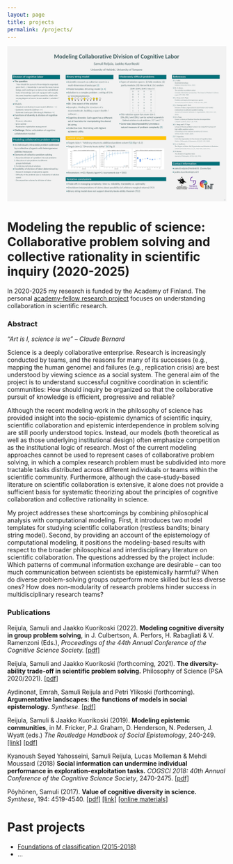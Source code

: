```yaml
---
layout: page
title: projects
permalink: /projects/
---
```


<img class="pos-center" src="/assets/epsa_presis_2019.png"  alt="EPSA poster" title="EPSA poster"/>

# Modeling the republic of science: Collaborative problem solving and collective rationality in scientific inquiry (2020-2025)


In 2020-2025 my research is funded by the Academy of Finland. The personal <a href="https://www.aka.fi/en/about-us/whats-new/press-releases/20202/academy-of-finland-funds-21-new-academy-research-fellows-in-social-sciences-and-humanities2/" target="_blank">academy-fellow research project</a> focuses on understanding collaboration in scientific research.

### Abstract

*“Art is I, science is we” – Claude Bernard*

Science is a deeply collaborative enterprise. Research is increasingly conducted by teams, and the reasons for many of its successes (e.g., mapping the human genome) and failures (e.g., replication crisis) are best understood by viewing science as a social system. The general aim of the project is to understand successful cognitive coordination in scientific communities: How should inquiry be organized so that the collaborative pursuit of knowledge is efficient, progressive and reliable?

Although the recent modeling work in the philosophy of science has provided insight into the socio-epistemic dynamics of scientific inquiry, scientific collaboration and epistemic interdependence in problem solving are still poorly understood topics. Instead, our models (both theoretical as well as those underlying institutional design) often emphasize competition as the institutional logic of research. Most of the current modeling approaches cannot be used to represent cases of collaborative problem solving, in which a complex research problem must be subdivided into more tractable tasks distributed across different individuals or teams within the scientific community. Furthermore, although the case-study-based literature on scientific collaboration is extensive, it alone does not provide a sufficient basis for systematic theorizing about the principles of cognitive collaboration and collective rationality in science.

My project addresses these shortcomings by combining philosophical analysis with computational modeling. First, it introduces two model templates for studying scientific collaboration (restless bandits; binary string model). Second, by providing an account of the epistemology of computational modeling, it positions the modeling-based results with respect to the broader philosophical and interdisciplinary literature on scientific collaboration. The questions addressed by the project include: Which patterns of communal information exchange are desirable – can too much communication between scientists be epistemically harmful? When do diverse problem-solving groups outperform more skilled but less diverse ones? How does non-modularity of research problems hinder success in multidisciplinary research teams?

### Publications

Reijula, Samuli and Jaakko Kuorikoski (2022). **Modeling cognitive diversity in group problem solving**, in J. Culbertson, A. Perfors, H. Rabagliati & V. Ramenzoni (Eds.), *Proceedings of the 44th Annual Conference of the Cognitive Science Society.*
<a href="https://escholarship.org/content/qt84g365px/qt84g365px.pdf" target="_blank">[pdf]</a>

Reijula, Samuli and Jaakko Kuorikoski (forthcoming, 2021). **The diversity-ability trade-off in scientific problem solving.** Philosophy of Science (PSA 2020/2021). <a href="http://philsci-archive.pitt.edu/18645/" target="_blank">[pdf]</a>

Aydinonat, Emrah, Samuli Reijula and Petri Ylikoski (forthcoming). **Argumentative landscapes: the functions of models in social epistemology.** *Synthese*. <a href="http://philsci-archive.pitt.edu/17163/" target="_blank">[pdf]</a>

Reijula, Samuli & Jaakko Kuorikoski (2019). **Modeling epistemic communities**, in M. Fricker, P.J. Graham, D. Henderson, N. Pedersen, J. Wyatt (eds.) *The Routledge Handbook of Social Epistemology*, 240-249.
<a href="https://www.crcpress.com/The-Routledge-Handbook-of-Social-Epistemology/Fricker-Graham-Henderson-Pedersen/p/book/9781138858510" target="_blank">[link]</a>
<a href="https://osf.io/preprints/socarxiv/au54j" target="_blank">[pdf]</a>

Kyanoush Seyed Yahosseini, Samuli Reijula, Lucas Molleman & Mehdi Moussaıd (2018)
**Social information can undermine individual performance in exploration-exploitation tasks.** *COGSCI 2018: 40th Annual Conference of the Cognitive Science Society*, 2470-2475.
<a href="https://psyarxiv.com/upv8k" target="_blank">[pdf]</a>

Pöyhönen, Samuli (2017). **Value of cognitive diversity in science.** *Synthese*, 194: 4519-4540.
<a href="/assets/broadcasting_final.pdf" target="_blank">[pdf]</a>
<a href="https://link.springer.com/article/10.1007%2Fs11229-016-1147-4" target="_blank">[link]</a>
<a href="https://github.com/samulipo/broadcasting/" target="_blank">[online materials]</a>


# Past projects

- [Foundations of classification (2015-2018)](projects_foundations_of_classification.md)
- ...
